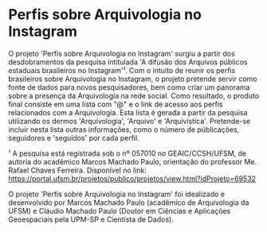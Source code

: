 # Perfis sobre Arquivologia no Instagram
O projeto 'Perfis sobre Arquivologia no Instagram' surgiu a partir dos desdobramentos da pesquisa intitulada 'A difusão dos Arquivos públicos estaduais brasileiros no Instagram'¹. Com o intuito de reunir os perfis brasileiros sobre Arquivologia no Instagram, o projeto pretende servir como fonte de dados para novos pesquisadores, bem como criar um panorama sobre a presença da Arquivologia na rede social. Como resultado, o produto final consiste em uma lista com "@" e o link de acesso aos perfis relacionados com a Arquivologia. Esta lista é gerada a partir da pesquisa utilizando os dermos 'Arquivologia', 'Arquivo' e 'Arquivística'. Pretende-se incluir nesta lista outras informações, como o número de públicações, seguidores e 'seguidos' por cada perfil. 


¹ A pesquisa está registrada sob o nº 057010 no GEAIC/CCSH/UFSM, de autoria do acadêmico Marcos Machado Paulo, orientação do professor Me. Rafael Chaves Ferreira. Disponível no link: <https://portal.ufsm.br/projetos/publico/projetos/view.html?idProjeto=69532>


O projeto 'Perfis sobre Arquivologia no Instagram' foi idealizado e desenvolvido por Marcos Machado Paulo (acadêmico de Arquivologia da UFSM) e Cláudio Machado Paulo (Doutor em Ciências e Aplicações Geoespaciais pela UPM-SP e Cientista de Dados).
